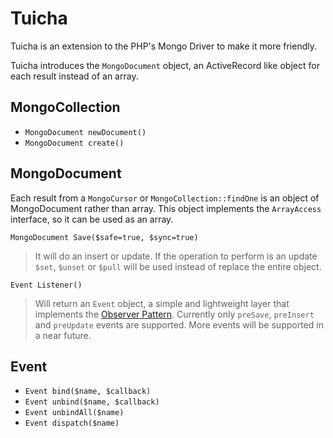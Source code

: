 Tuicha
===

Tuicha is an extension to the PHP's Mongo Driver to make it more friendly.

Tuicha introduces the `MongoDocument` object, an ActiveRecord like object for each result instead of an array.

MongoCollection
---


+ `MongoDocument newDocument()`
+ `MongoDocument create()`

MongoDocument
---

Each result from a `MongoCursor` or `MongoCollection::findOne` is an object of MongoDocument rather than array. This object implements the `ArrayAccess` interface, so it can be used as an array.

`MongoDocument Save($safe=true, $sync=true)`

> It will do an insert or update. If the operation to 
> perform is an update `$set`, `$unset` or `$pull` 
> will be used instead of replace the entire object.

`Event Listener()`

> Will return an `Event` object, a simple and lightweight layer that implements the [Observer Pattern](http://en.wikipedia.org/wiki/Observer_pattern). Currently only `preSave`, `preInsert` and `preUpdate` events are supported. More events will be supported in a near future.

Event
---

+ `Event bind($name, $callback)`
+ `Event unbind($name, $callback)`
+ `Event unbindAll($name)`
+ `Event dispatch($name)`
